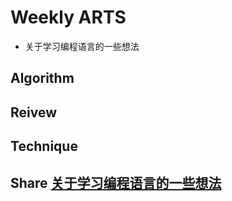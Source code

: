 # Weekly ARTS

- 关于学习编程语言的一些想法

## Algorithm

## Reivew

## Technique

## Share [关于学习编程语言的一些想法](AboutLearningCppLanguage.md)
